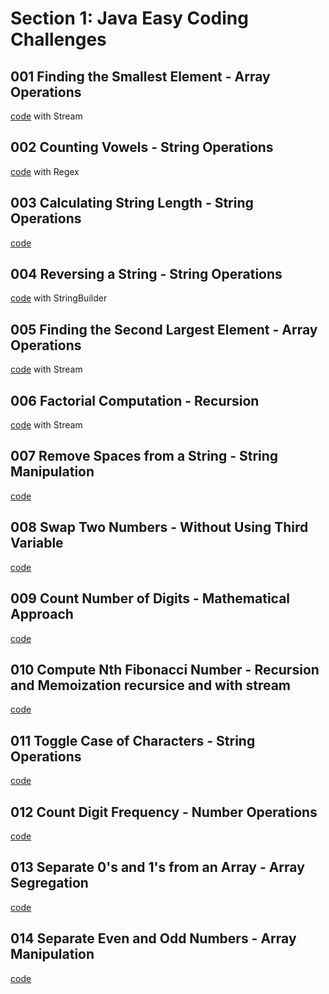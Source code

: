 # Section 1: Java Easy Coding Challenges

## 001 Finding the Smallest Element - Array Operations

[code](Exercise001.java) with Stream

## 002 Counting Vowels - String Operations

[code](Exercise002.java) with Regex

## 003 Calculating String Length - String Operations

[code](Exercise003.java) 

## 004 Reversing a String - String Operations

[code](Exercise004.java) with StringBuilder

## 005 Finding the Second Largest Element - Array Operations

[code](Exercise005.java) with Stream

## 006 Factorial Computation - Recursion

[code](Exercise006.java) with Stream

## 007 Remove Spaces from a String - String Manipulation

[code](Exercise007.java)

## 008 Swap Two Numbers - Without Using Third Variable

[code](Exercise008.java)

## 009 Count Number of Digits - Mathematical Approach

[code](Exercise009.java)

## 010 Compute Nth Fibonacci Number - Recursion and Memoization recursice and with stream

[code](Exercise010.java)

## 011 Toggle Case of Characters - String Operations

[code](Exercise011.java)

## 012 Count Digit Frequency - Number Operations

[code](Exercise012.java)

## 013 Separate 0's and 1's from an Array - Array Segregation

[code](Exercise013.java)

## 014 Separate Even and Odd Numbers - Array Manipulation

[code](Exercise014.java)
